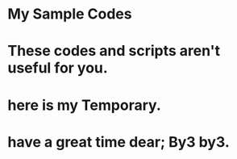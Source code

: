 # My Sample Codes
# These codes and scripts aren't useful for you.
# here is my Temporary. 
# have a great time dear; By3 by3.

